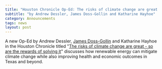 ```yaml
---
title: "Houston Chronicle Op-Ed: The risks of climate change are great - so are the rewards of solving it"
subtitle: "by Andrew Dessler, James Doss-Gollin and Katharine Hayhoe"
category: Announcements
tags: news
layout: post
---
```


A new Op-Ed by Andrew Dessler, [James Doss-Gollin](/group-members#jdossgollin) and Katharine Hayhoe in the Houston Chronicle titled "[The risks of climate change are great - so are the rewards of solving it](https://www.houstonchronicle.com/opinion/outlook/article/Opinion-The-risks-of-climate-change-are-great-16426616.php)" discusses how renewable energy can mitigate climate change while also improving health and economic outcomes in Texas and beyond.
